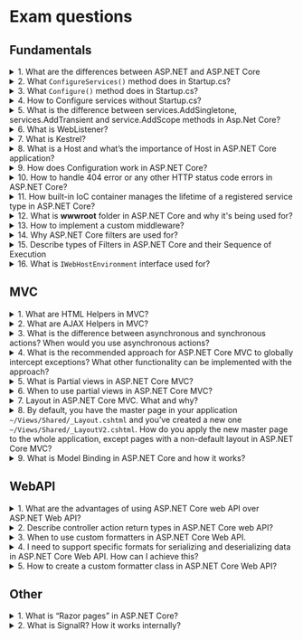 # Exam questions

## Fundamentals

<details>
  <summary>1. What are the differences between ASP.NET and ASP.NET Core</summary>
  
> **Answer:**
> * ASP.NET Core is Cross Platform;
> * ASP.NET Core is Cloud Ready;
> * ASP.NET Core doesn't require IIS for hosting;
> * ASP.NET Core includes a simple built-in container that supports constructor injection by default, and ше makes certain services available through DI;
> * ASP.NET Core has no App_Start, App_Data, Global.asax and root web.config file. App_Start is replaced by Startup.cs and web.config is replaced by appsetting.json. There is also a new configuration system, where JSON is preferred over XML for configuration settings;
> * ASP.NET Core uses wwwroot folder for static files;
> * ASP.NET Core MVC TagHelper allows to enable server-side code to participate in creating and rendering HTML elements in Razor files;
> * ASP.NET Core MVC Supports RESTful style routes with attribute routing;
> * ASP.NET Core came up with storing all the packages related to its development in Users folder and while creating ASP.NET Core applications, Visual Studio will reference them from Users folder.

</details>

<details>
  <summary>2. What <code>ConfigureServices()</code> method does in Startup.cs?</summary>

> **Answer:**
> This method is optional. It is the place to add services required by the application. For example, if you wish to use Entity Framework in your application then you can add in this method.
```cs
public void ConfigureServices(IServiceCollection services)  
{
    services.Configure<AppSettings>(Configuration.GetSubKey("AppSettings"));
    services.AddEntityFramework()
            .AddSqlServer()
            .AddDbContext<SchoolContext>();
    // Add MVC services to the services container.
    services.AddMvc();
}
```

</details>

<details>
  <summary>3. What <code>Configure()</code> method does in Startup.cs?</summary>

> **Answer:**
> The Configure method is used to specify how the ASP.NET application will respond to HTTP requests. 
> The request pipeline is configured by adding middleware components to an IApplicationBuilder instance that is provided by dependency injection. 
> There are some built-in middlewares for error handling, authentication, routing, session and diagnostic purpose.

</details>

<details>
  <summary>4. How to Configure services without Startup.cs?</summary>

> **Answer:**
> To configure services and the request processing pipeline without using a Startup class, call **ConfigureServices** and **Configure** convenience methods on the host builder. Multiple calls to **ConfigureServices** append to one another. If multiple **Configure** method calls exist, the last **Configure** call is used.
```cs
public class Program
{
    public static void Main(string[] args)
    {
        CreateHostBuilder(args).Build().Run();
    }

    public static IHostBuilder CreateHostBuilder(string[] args) =>
        Host.CreateDefaultBuilder(args)
            .ConfigureAppConfiguration((hostingContext, config) =>
            {
            })
            .ConfigureWebHostDefaults(webBuilder =>
            {
                webBuilder.ConfigureServices(services =>
                {
                    services.AddControllersWithViews();
                })
                .Configure(app =>
                {
                    var loggerFactory = app.ApplicationServices
                        .GetRequiredService<ILoggerFactory>();
                    var logger = loggerFactory.CreateLogger<Program>();
                    var env = app.ApplicationServices.GetRequiredService<IWebHostEnvironment>();
                    var config = app.ApplicationServices.GetRequiredService<IConfiguration>();

                    logger.LogInformation("Logged in Configure");

                    if (env.IsDevelopment())
                    {
                        app.UseDeveloperExceptionPage();
                    }
                    else
                    {
                        app.UseExceptionHandler("/Home/Error");
                        app.UseHsts();
                    }

                    var configValue = config["MyConfigKey"];
                });
            });
        });
}
```

</details>

<details>
  <summary>5. What is the difference between services.AddSingletone, services.AddTransient and service.AddScope methods in Asp.Net Core?</summary>

> **Answer:**
> ASP.NET Core out of the box supports dependency injection. These 3 methods allows to register the dependency. However, they offers different lifetime for registered service. 
> Transient objects are created for every request (when requested). This lifetime works best for lightweight, stateless services. 
> Scoped objects are the same within a request, but different across different requests.
> Singleton objects are created the first time they’re requested (or when ConfigureServices is run and an instance is specified with the service registration).

</details>

<details>
  <summary>6. What is WebListener?</summary>

> **Answer:**
> **WebListener** is **windows-only HTTP / Web Server** for ASP.NET Core that allows you to expose the server directly to the Internet without needing to use IIS. WebListener is built on top of Http.Sys ( the same mature technology that also powers IIS' HTTP Listener) as is as such very feature rich and provides protection against various attacks.

</details>

<details>
  <summary>7. What is Kestrel?</summary>

> **Answer:**
> **Kestrel** is a **cross-platform Web Server** for ASP.NET Core that is designed to be run behind a proxy (for example IIS or Nginx) and should not be deployed directly facing the Internetis. It's included by default in ASP.NET Core project templates. If your application accepts requests only from an internal network, you can use Kestrel by itself. If you expose your application to the Internet, you must use IIS, Nginx, or Apache as a reverse proxy server. A reverse proxy server receives HTTP requests from the Internet and forwards them to Kestrel after some preliminary handling. The most important reason for using a reverse proxy for edge deployments (exposed to traffic from the Internet) is security. \
>Kestrel is relatively new and does not have a full complement of defenses against attacks. It's also not as feature rich as **WebListener** and comes with timeout limits, size limits and concurrent user limits.
</details>

<details>
  <summary>8. What is a Host and what’s the importance of Host in ASP.NET Core application?</summary>

> **Answer:**
> ASP.NET Core apps require a host in which to execute. The host is responsible for application startup and lifetime management. Other responsibilities include ensuring the application services and the server are available and properly configured. Don’t confuse yourself with a Server. The host is responsible for starting the app and its management, where the server is responsible for accepting HTTP requests. The host is configured to use a particular server; the server is unaware of its host.

</details>

<details>
  <summary>9. How does Configuration work in ASP.NET Core?</summary>

> **Answer:**
> ASP.NET Core supports many methods of configuration. In ASP.NET Core application, the configuration is stored in name-value pairs and it can be read at runtime from various parts of the application. The name-value pairs may be grouped into multi-level hierarchy. The application configuration data may come from:
> 
> * File, such as JSON, XML, INI
> * Environment variables
> * Command Line arguments
> * An in-memory collection
> * Custom providers
> 
> Configuration System in ASP.NET Core is restructured from the older version of ASP.NET. The older version uses "System.Configuration" namespace and is able to read XML configuration file such as web.config. The new configuration model can be accessed to the key/value based settings and it can retrieve various sources, such as JSON, XML and INI.
> Retrieving of the configuration with DI container
> 
> appsettings.json
```json
  {
    "status" : "This Status read from appSettings.json file",  
    "ConnectionStrings": {  
      "DefaultConnection": "Server=.\\sqlexpress;Database=Test;Trusted_Connection=True;MultipleActiveResultSets=true"  
    }  
  }
```
>
> HomeController.cs
> 
```cs
  using Microsoft.AspNetCore.Mvc;  
  using Microsoft.Extensions.Configuration;  
  
  public class HomeController : Controller  
  {  
    IConfiguration _configuration;  
    public HomeController(IConfiguration configuration)  
    {  
      _configuration = configuration;  
    }  
    [Route("home/index")]  
    public IActionResult Index()  
    {  
      var connectionString = _configuration["ConnectionStrings:DefaultConnection"];  
      return View();  
    }  
  }
```

</details>

<details>
  <summary>10. How to handle 404 error or any other HTTP status code errors in ASP.NET Core?</summary>
  
> **Answer:**
> 1st approach. Define a custom middleware via `app.Use()` which checks for status code value in response object. And if it is 404 then it redirects to Home controller
```cs
  app.Use(async (context, next) =>
  {
    await next();
    if (context.Response.StatusCode == 404)
    {
      context.Request.Path = "/Home"; 
      await next();
    }
  });
```
>
> 2nd approach. Use a built-in middlware `StatusCodePagesMiddleware`. This middleware can be used to handle the response status code is between 400 and 600. This middleware allows to return a generic error response or allows you to also redirect to any controller action or another middleware.
 
</details>

<details>
  <summary>11. How built-in IoC container manages the lifetime of a registered service type in ASP.NET Core?</summary>
  
> **Answer:**
> Built-in IoC container automatically disposes a service instance based on the specified lifetime. \
>The built-in IoC container supports three kinds of lifetimes:
> - **Singleton**: IoC container will create and share a single instance of a service throughout the application's lifetime;
> - **Transient**: The IoC container will create a new instance of the specified service type every time you ask for it;
> - **Scoped**: IoC container will create an instance of the specified service type once per request and will be shared in a single request.

>The following example shows how to register a service with different lifetimes:
```cs
  public void ConfigureServices(IServiceCollection services)
  {
    services.Add(new ServiceDescriptor(typeof(ILog), new MyConsoleLogger()));    // singleton
    
    services.Add(new ServiceDescriptor(typeof(ILog), typeof(MyConsoleLogger), ServiceLifetime.Transient)); // Transient
    
    services.Add(new ServiceDescriptor(typeof(ILog), typeof(MyConsoleLogger), ServiceLifetime.Scoped));    // Scoped
  }
```
 
</details>

<details>
  <summary>12. What is <b>wwwroot</b> folder in ASP.NET Core and why it's being used for?</summary>
  
> **Answer:**
>  By default, the **wwwroot** folder in the ASP.NET Core project is treated as a web root folder. Static files can be stored in any folder under the web root and accessed with a relative path to that root. \

>In the standard ASP.NET application, static files can be served from the root folder of an application or any other folder under it. This has been changed in ASP.NET Core. Now, only those files that are in the web root - wwwroot folder can be served over an http request. All other files are blocked and cannot be served by default.

>Generally, there should be separate folders for the different types of static files such as JavaScript, CSS, Images, library scripts etc. in the **wwwroot** folder. You can access static files with base URL and file name. For example, we have _app.css_ file in _wwwroot\css\app.css_ and we can access it by calling _http://localhost:{port}/css/app.css_.

>Remember, you need to include a middleware for serving static files in the Configure method of Startup.cs.

</details>

<details>
  <summary>13. How to implement a custom middleware?</summary>

> **Answer:**
> * Using Run, Use and Map methods of the IApplicationBuilder instance
>
```cs
  public class Startup
  {
    public void Configure(IApplicationBuilder app)
    {
      app.Use(async (context, next) =>
      {
        var cultureQuery = context.Request.Query["culture"];
        if (!string.IsNullOrWhiteSpace(cultureQuery))
        {
        	var culture = new CultureInfo(cultureQuery);

        	CultureInfo.CurrentCulture = culture;
        	CultureInfo.CurrentUICulture = culture;
        }

        // Call the next delegate/middleware in the pipeline
        await next();
      });

      app.Run(async (context) =>
      {
        await context.Response.WriteAsync(
        	$"Hello {CultureInfo.CurrentCulture.DisplayName}");
      });

    }
  }
```
>
> * Using middleware class
>
```cs
  public class RequestCultureMiddleware
  {
    private readonly RequestDelegate _next;

    public RequestCultureMiddleware(RequestDelegate next)
    {
      _next = next;
    }

    public async Task InvokeAsync(HttpContext context)
    {
      var cultureQuery = context.Request.Query["culture"];
      if (!string.IsNullOrWhiteSpace(cultureQuery))
      {
        var culture = new CultureInfo(cultureQuery);

        CultureInfo.CurrentCulture = culture;
        CultureInfo.CurrentUICulture = culture;

      }

      // Call the next delegate/middleware in the pipeline
      await _next(context);
    }
  }

  public class Startup
  {
    public void Configure(IApplicationBuilder app)
    {
      app.UseMiddleware<RequestCultureMiddleware>();

      app.Run(async (context) =>
      {
        await context.Response.WriteAsync(
        	$"Hello {CultureInfo.CurrentCulture.DisplayName}");
      });

    }
  }
```

</details>

<details>
  <summary>14. Why ASP.NET Core filters are used for?</summary>
  
> **Answer:**
> Filters in ASP.NET Core allow code to be run before or after specific stages in the request processing pipeline.
>
>Custom filters can be created to handle cross-cutting concerns. Examples of cross-cutting concerns include error handling, caching, configuration, authorization, and logging. Filters avoid duplicating code. For example, an error handling exception filter could consolidate error handling.

</details>

<details>
  <summary>15. Describe types of Filters in ASP.NET Core and their Sequence of Execution</summary>
  
> **Answer:**
> Each filter type is executed at a different stage in the filter pipeline:
> * **Authorization filters** are used to determine whether the user is authorized for the request. Authorization filters short-circuit the pipeline if the request is not authorized.
>   - They are the first filters run in the filter pipeline;
>   - They control access to action methods;
>   - The filters have a before method, but no after method.

> * **Resource filters** are useful to short-circuit most of the pipeline. For example, a caching filter can avoid the rest of the pipeline on a cache hit.
>   - They implement either the `IResourceFilter` or `IAsyncResourceFilter` interface;
>   - Their execution wraps most of the filter pipeline;
>   - _OnResourceExecuting_ runs code before the rest of the filter pipeline. For example, _OnResourceExecuting_ runs code before model binding;
>   - _OnResourceExecuted_ runs code after the rest of the pipeline has completed;
>   - Only Authorization filters run before resource filters.

> * **Action filters** do not apply to Razor Pages. Razor Pages supports `IPageFilter` and `IAsyncPageFilter`.
>   - They implement either the `IActionFilter` or `IAsyncActionFilter` interface;
>   - They run code immediately before and after an action method is called;
>   - They can change the arguments passed into an action;
>   - The filters can change the result returned from the action;
>   - Action filters are not supported in Razor Pages.

> * **Exception filters** apply global policies to unhandled exceptions that occur before the response body has been written to.
>   - They implement `IExceptionFilter` or `IAsyncExceptionFilter` -> `OnException` or `OnExceptionAsync`;
>   - The filters don't have before and after events;
>   - They handle unhandled exceptions that occur in Razor Page or controller creation, model binding, action filters, or action methods;
> The filters do not catch exceptions that occur in resource filters, result filters, or MVC result execution.

> * **Result filters** run code immediately before and after the execution of action results. They run only when the action method has executed successfully. They are useful for logic that must surround view or formatter execution.
>   - The filters implement `IResultFilter` or `IAsyncResultFilter` interface;
>   - They also implement `IAlwaysRunResultFilter` or `IAsyncAlwaysRunResultFilter` interface;

</details>

<details>
  <summary>16. What is <code>IWebHostEnvironment</code> interface used for?</summary>
  
> **Answer:**
>  It is used to get information about the web hosting environment an application is running in.

>Properties:
> - _WebRootFileProvider_ - Gets or sets an `IFileProvider` pointing at `WebRootPath`;
> - _WebRootPath_ - Gets or sets the absolute path to the directory that contains the web-servable application content files.

</details>

## MVC

<details>
  <summary>1. What are HTML Helpers in MVC?</summary>
  
> **Answer:**
> HTML Helpers are like controls in traditional web forms. But HTML helpers are more lightweight compared to web controls as it does not hold viewstate and events. HTML Helpers returns the HTML string which can be directly rendered to HTML page. Custom HTML Helpers also can be created by overriding "HtmlHelper" class.

</details>

<details>
  <summary>2. What are AJAX Helpers in MVC?</summary>
  
> **Answer:**
> AJAX Helpers are used to create AJAX enabled elements like as Ajax enabled forms and links which performs the request asynchronously.

</details>

<details>
  <summary>3. What is the difference between asynchronous and synchronous actions? When would you use asynchronous actions?</summary>
  
> **Answer:**
> Asynchronous actions won’t block the executing thread. Using asynchronous actions can increase the throughput of a system if you use such a pattern for I/O operations, but it won’t help with CPU-bound operations.

</details>

<details>
  <summary>4. What is the recommended approach for ASP.NET Core MVC to globally intercept exceptions? What other functionality can be implemented with the approach?</summary>
  
> **Answer:**
>To intercept exceptions globally, the filter should be registered in Startup.ConfigureServices() as shown below:

```csharp
services.AddMvc(options => { options.Filters.Add(new ApiExceptionFilter()); });
```

>Authorization, custom action filters (sync and async), and action result transformation can be done with the same approach.

</details>

<details>
  <summary>5. What is Partial views in ASP.NET Core MVC?</summary>
  
> **Answer:**
>A partial view is a Razor markup file (.cshtml) without an @page directive that renders HTML output within another markup file's rendered output.
>The term partial view is used when developing either an MVC app, where markup files are called views, or a Razor Pages app, where markup files are called pages. This topic generically refers to MVC views and Razor Pages pages as markup files.

</details>

<details>
  <summary>6. When to use partial views in ASP.NET Core MVC?</summary>
  
> **Answer:**
>Partial views are an effective way to:
> * Break up large markup files into smaller components; \
>In a large, complex markup file composed of several logical pieces, there's an advantage to working with each piece isolated into a partial view. The code in the markup file is manageable because the markup only contains the overall page structure and references to partial views;
>
> * Reduce the duplication of common markup content across markup files. \
>When the same markup elements are used across markup files, a partial view removes the duplication of markup content into one partial view file. When the markup is changed in the partial view, it updates the rendered output of the markup files that use the partial view;
>
>Partial views shouldn't be used to maintain common layout elements. Common layout elements should be specified in _Layout.cshtml files. \
>Don't use a partial view where complex rendering logic or code execution is required to render the markup. Instead of a partial view, use a view component.

</details>

<details>
  <summary>7. Layout in ASP.NET Core MVC. What and why?</summary>
  
> **Answer:**
> Most web apps have a common layout that provides the user with a consistent experience as they navigate from page to page. The layout typically includes common user interface elements such as the app header, navigation or menu elements, and footer.
>
>Common HTML structures such as scripts and stylesheets are also frequently used by many pages within an app. All of these shared elements may be defined in a layout file, which can then be referenced by any view used within the app. Layouts reduce duplicate code in views. \
>By convention, the default layout for an ASP.NET Core app is named _Layout.cshtml. The layout files for new ASP.NET Core projects created with the templates are:
> * Razor Pages: Pages/Shared/_Layout.cshtml;
> * Controller with views: Views/Shared/_Layout.cshtml.
>
>The layout defines a top level template for views in the app. Apps don't require a layout. Apps can define more than one layout, with different views specifying different layouts.

</details>

<details>
  <summary>8. By default, you have the master page in your application <code>~/Views/Shared/_Layout.cshtml</code> and you’ve created a new one <code>~/Views/Shared/_LayoutV2.cshtml</code>. How do you apply the new master page to the whole application, except pages with a non-default layout in ASP.NET Core MVC?</summary>
  
> **Answer:**
> You have to adjust the file ~/Views/_ViewStart.cshtml

```csharp
@{
    Layout = "_LayoutV2";
}
```

</details>

<details>
  <summary>9. What is Model Binding in ASP.NET Core and how it works?</summary>
  
> **Answer:**
>Controllers and Razor pages work with data that comes from HTTP requests. \
>**Model Binding** - is a process of extracting data from HTTP request and providing them to the action method’s arguments. For example, route data may provide a record key, and posted form fields may provide values for the properties of the model. Writing code to retrieve each of these values and convert them from strings to .NET types would be tedious and error-prone. Model binding automates this process. The model binding system:
> * Retrieves data from various sources such as route data, form fields, and query strings;
> * Provides the data to controllers and Razor pages in method parameters and public properties;
> * Converts string data to .NET types;
> * Updates properties of complex types.

>Model binding tries to find values for the following kinds of targets:
> * Parameters of the controller action method that a request is routed to;
> * Parameters of the Razor Pages handler method that a request is routed to;
> * Public properties of a controller or PageModel class, if specified by attributes.

</details>

## WebAPI

<details>
  <summary>1. What are the advantages of using ASP.NET Core web API over ASP.NET Web API?</summary>
  
> **Answer:**
> * ASP.NET Core is an open-source, cross-platform framework for building modern, cloud-based web apps on Windows, macOS, and Linux;
> * The ASP.NET Core MVC controllers and web API controllers are unified;
> * Architected for testability;
> * Ability to develop and run on Windows, macOS, and Linux;
> * Open-source and community-focused;
> * Integration of modern, client-side frameworks and development workflows;
> * A cloud-ready, environment-based configuration system;
> * Built-in dependency injection;
> * A lightweight, high-performance, and modular HTTP request pipeline;
> * Ability to host on Kestrel, IIS, HTTP.sys, Nginx, Apache, and Docker;
> * Side-by-side versioning;
> * Tooling that simplifies modern web development.

</details>

<details>
  <summary>2. Describe controller action return types in ASP.NET Core web API?</summary>
  
> **Answer:**
> ASP.NET Core offers the following options for web API controller action return types:
> * **Specific type** - The simplest action returns a primitive or complex data type (for example, string or a custom object type). Following action returns a collection of custom _Product_ objects:
```csharp
[HttpGet]
public List<Product> Get() =>
    _repository.GetProducts();
```
> * **IActionResult** - is appropriate when multiple `ActionResult` return types are possible in an action. The `ActionResult` types represent various HTTP status codes. Any non-abstract class deriving from `ActionResult` qualifies as a valid return type. Some common return types in this category are _BadRequestResult (400)_, _NotFoundResult (404)_, and _OkObjectResult (200)_. Alternatively, convenience methods in the ControllerBase class can be used to return `ActionResult` types from an action. For example, `return BadRequest();` is a shorthand form of `return new BadRequestResult();`. \
>Because there are multiple return types and paths in this type of action, liberal use of the [ProducesResponseType] attribute is necessary. This attribute produces more descriptive response details for web API help pages generated by tools like Swagger. [ProducesResponseType] indicates the known types and HTTP status codes to be returned by the action;
>
> * **ActionResult&lt;T&gt;** - enables you to return a type deriving from `ActionResult` or return a specific type. `ActionResult<T>` offers the following benefits over the `IActionResult` type:
>	- The [ProducesResponseType] attribute's `Type` property can be excluded. For example, `[ProducesResponseType(200, Type = typeof(Product))]` is simplified to [ProducesResponseType(200)]. The action's expected return type is instead inferred from the `T` in `ActionResult<T>`.
>	- Implicit cast operators support the conversion of both `T` and `ActionResult` to `ActionResult<T>`. `T` converts to ObjectResult, which means `return new ObjectResult(T);` is simplified to `return T;`.
>>Most actions have a specific return type. Unexpected conditions can occur during action execution, in which case the specific type isn't returned. For example, an action's input parameter may fail model validation. In such a case, it's common to return the appropriate ActionResult type instead of the specific type.

</details>

<details>
  <summary>3. When to use custom formatters in ASP.NET Core Web API.</summary>
  
> **Answer:**
> Use a custom formatter to add support for a content type that isn't handled by the built-in formatters.

</details>

<details>
  <summary>4. I need to support specific formats for serializing and deserializing data in ASP.NET Core Web API. How can I achieve this?</summary>
  
> **Answer:**
> 1. For serializing data sent to the client, create a custom output formatter class.
> 2. For deserializing data received from the client, create a custom input formatter class.
> 3. Add instances of formatter classes to the `InputFormatters` and `OutputFormatters` collections in **MvcOptions**.

</details>

<details>
  <summary>5. How to create a custom formatter class in ASP.NET Core Web API?</summary>
  
> **Answer:**
> 1. Create and derive the class from the appropriate base class. (e.g `TextOutputFormatter` and `TextInputFormatter` for output and input formatters accordingly);
> 2. Specify valid media types and encodings in the constructor;
> 3. Override the `CanReadType` and `CanWriteType` methods for input and output formatters accordingly;
> 4. Override the `ReadRequestBodyAsync` and `WriteResponseBodyAsync` methods for input and output formatters accordingly.

>An example of output formatter:
```csharp
public class VcardOutputFormatter : TextOutputFormatter
{
    public VcardOutputFormatter()
    {
        SupportedMediaTypes.Add(MediaTypeHeaderValue.Parse("text/vcard"));

        SupportedEncodings.Add(Encoding.UTF8);
        SupportedEncodings.Add(Encoding.Unicode);
    }

    protected override bool CanWriteType(Type type)
    {
        return typeof(Contact).IsAssignableFrom(type) ||
            typeof(IEnumerable<Contact>).IsAssignableFrom(type);
    }

    public override async Task WriteResponseBodyAsync(
        OutputFormatterWriteContext context, Encoding selectedEncoding)
    {
        var httpContext = context.HttpContext;
        var serviceProvider = httpContext.RequestServices;

        var logger = serviceProvider.GetRequiredService<ILogger<VcardOutputFormatter>>();
        var buffer = new StringBuilder();

        if (context.Object is IEnumerable<Contact> contacts)
        {
            foreach (var contact in contacts)
            {
                FormatVcard(buffer, contact, logger);
            }
        }
        else
        {
            FormatVcard(buffer, (Contact)context.Object, logger);
        }

        await httpContext.Response.WriteAsync(buffer.ToString());
    }

    private static void FormatVcard(
        StringBuilder buffer, Contact contact, ILogger logger)
    {
        buffer.AppendLine("BEGIN:VCARD");
        buffer.AppendLine("VERSION:2.1");
        buffer.AppendLine($"N:{contact.LastName};{contact.FirstName}");
        buffer.AppendLine($"FN:{contact.FirstName} {contact.LastName}");
        buffer.AppendLine($"UID:{contact.Id}");
        buffer.AppendLine("END:VCARD");

        logger.LogInformation("Writing {FirstName} {LastName}",
            contact.FirstName, contact.LastName);
    }
}
```

</details>

## Other

<details>
  <summary>1. What is “Razor pages” in ASP.NET Core?</summary>

> **Answer:**
> Razor Pages is a new feature of ASP.NET Core that makes coding page-focused scenarios easier and more productive. With Razor Pages, you have this one Razor file (.cshtml), and the code for a single page lives inside of that file, and that file also represents the URL structure of the app (more about this later). Therefore, you got everything inside of one file, and it just works. However, you CAN separate your code to the code behind file with .cshtml.cs extension. You would usually have your view model and handlers (like action methods in MVC) in that file and handle the logic there. Of course, you could also have your view model moved to separate place. Since Razor Pages is part of the MVC stack, you can use anything that comes with MVC inside of our Razor Pages.

</details>

<details>
  <summary>2. What is SignalR? How it works internally?</summary>

> **Answer:**
> In ASP.NET Core SignalR is a cross-platform solution to add real-time features to web apps and more. It is an abstraction over a connection. It gives you two programming models over that connection (hubs and persistent connections). SignalR has a concept of transports, each transport decides how data is sent/received and how it connects and disconnects.
> 
> There are following built in transports:
> * WebSockets;
> * Server Sent Events;
> * Forever Frame;
> * Long polling.
>
>SignalR supports the following techniques for handling real-time communication (in order of graceful fallback):
> * WebSockets;
> * Server-Sent Events;
> * Ajax Long Polling.
>
> SignalR tries to choose the "best" connection supported by server and client (you can also force it to use a specific transport).

</details>
